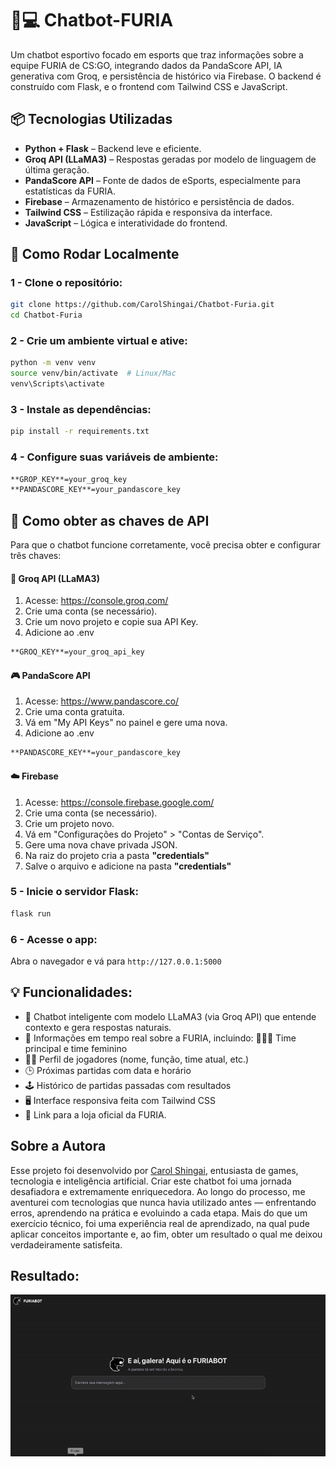 # 🤖💻  Chatbot-FURIA

Um chatbot esportivo focado em esports que traz informações sobre a equipe FURIA de CS:GO, integrando dados da PandaScore API, IA generativa com Groq, e persistência de histórico via Firebase. O backend é construído com Flask, e o frontend com Tailwind CSS e JavaScript.

## 📦 Tecnologias Utilizadas

- **Python + Flask** – Backend leve e eficiente.
- **Groq API (LLaMA3)** – Respostas geradas por modelo de linguagem de última geração.
- **PandaScore API** – Fonte de dados de eSports, especialmente para estatísticas da FURIA.
- **Firebase** – Armazenamento de histórico e persistência de dados.
- **Tailwind CSS** – Estilização rápida e responsiva da interface.
- **JavaScript** – Lógica e interatividade do frontend.

## 🚀 Como Rodar Localmente

### 1 - **Clone o repositório:**

```bash
git clone https://github.com/CarolShingai/Chatbot-Furia.git
cd Chatbot-Furia
```

### 2 - Crie um ambiente virtual e ative:
```bash
python -m venv venv
source venv/bin/activate  # Linux/Mac
venv\Scripts\activate
```

### 3 - Instale as dependências:
```bash
pip install -r requirements.txt
```

### 4 - Configure suas variáveis de ambiente:
```bash
**GROP_KEY**=your_groq_key
**PANDASCORE_KEY**=your_pandascore_key 
```
## 🔐 Como obter as chaves de API
Para que o chatbot funcione corretamente, você precisa obter e configurar três chaves:
#### 🧠 Groq API (LLaMA3)
1. Acesse: https://console.groq.com/
2. Crie uma conta (se necessário).
3. Crie um novo projeto e copie sua API Key.
4. Adicione ao .env
```bash
**GROQ_KEY**=your_groq_api_key
```
#### 🎮 PandaScore API
1. Acesse: https://www.pandascore.co/
2. Crie uma conta gratuita.
3. Vá em "My API Keys" no painel e gere uma nova.
4. Adicione ao .env
```bash
**PANDASCORE_KEY**=your_pandascore_key 
```

#### ☁️ Firebase
1. Acesse: https://console.firebase.google.com/
2. Crie uma conta (se necessário).
3. Crie um projeto novo.
4. Vá em "Configurações do Projeto" > "Contas de Serviço".
5. Gere uma nova chave privada JSON.
6. Na raiz do projeto cria a pasta **"credentials"**
7. Salve o arquivo e adicione na pasta **"credentials"**

### 5 - Inicie o servidor Flask:
```bash
flask run 
```

### 6 - Acesse o app:
Abra o navegador e vá para `http://127.0.0.1:5000`

## 💡 Funcionalidades:
- 🧠 Chatbot inteligente com modelo LLaMA3 (via Groq API) que entende contexto e gera respostas naturais.   
- 🎯 Informações em tempo real sobre a FURIA, incluindo:
👨‍👩‍👧 Time principal e time feminino
- 🧍‍♂️ Perfil de jogadores (nome, função, time atual, etc.)
- 🕒 Próximas partidas com data e horário
- 🕹️ Histórico de partidas passadas com resultados
- 🖥️ Interface responsiva feita com Tailwind CSS
- 🛒 Link para a loja oficial da FURIA.

## Sobre a Autora
Esse projeto foi desenvolvido por [Carol Shingai](https://github.com/CarolShingai),  entusiasta de games, tecnologia e inteligência artificial. Criar este chatbot foi uma jornada desafiadora e extremamente enriquecedora. Ao longo do processo, me aventurei com tecnologias que nunca havia utilizado antes — enfrentando erros, aprendendo na prática e evoluindo a cada etapa. Mais do que um exercício técnico, foi uma experiência real de aprendizado, na qual pude aplicar conceitos importante e, ao fim, obter um resultado o qual me deixou verdadeiramente satisfeita.

## Resultado:
<p align="center">
<img src="chatbot_furia.gif" width="800px" alt="Chatbot FURIA"/><br>
</p>

